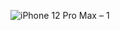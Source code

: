 ![iPhone 12 Pro Max – 1](https://user-images.githubusercontent.com/91764532/150008332-4e2c91c3-ac8e-4796-990f-946b0aa810b6.png)

